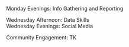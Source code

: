 Monday Evenings: Info Gathering and Reporting  

Wednesday Afternoon: Data Skills  
Wednesday Evenings: Social Media   

Community Engagement: TK  

